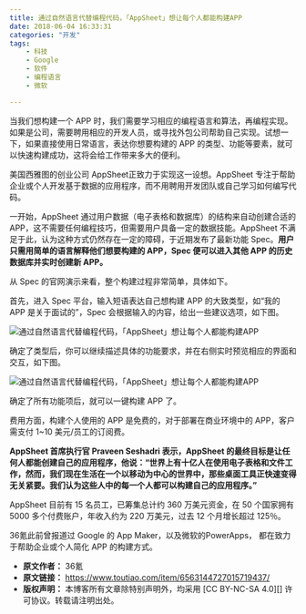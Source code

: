```yaml
---
title: 通过自然语言代替编程代码，「AppSheet」想让每个人都能构建APP
date: 2018-06-04 16:33:31
categories: "开发"
tags:
	- 科技
	- Google
	- 软件
	- 编程语言
	- 微软

---
```


当我们想构建一个 APP 时，我们需要学习相应的编程语言和算法，再编程实现。如果是公司，需要聘用相应的开发人员，或寻找外包公司帮助自己实现。试想一下，如果直接使用日常语言，表达你想要构建的 APP 的类型、功能等要素，就可以快速构建成功，这将会给工作带来多大的便利。

美国西雅图的创业公司 AppSheet正致力于实现这一设想。AppSheet 专注于帮助企业或个人开发基于数据的应用程序，而不用聘用开发团队或自己学习如何编写代码。

一开始，AppSheet 通过用户数据（电子表格和数据库）的结构来自动创建合适的 APP，这不需要任何编程技巧，但需要用户具备一定的数据技能。AppSheet 不满足于此，认为这种方式仍然存在一定的障碍，于近期发布了最新功能 Spec。**用户只需用简单的语言解释他们想要构建的 APP，Spec 便可以进入其他 APP 的历史数据库并实时创建新 APP。**

从 Spec 的官网演示来看，整个构建过程非常简单，具体如下。

首先，进入 Spec 平台，输入短语表达自己想构建 APP 的大致类型，如“我的 APP 是关于面试的”，Spec 会根据输入的内容，给出一些建议选项，如下图。

![通过自然语言代替编程代码，「AppSheet」想让每个人都能构建APP][AppSheet_APP]

确定了类型后，你可以继续描述具体的功能要求，并在右侧实时预览相应的界面和交互，如下图。

![通过自然语言代替编程代码，「AppSheet」想让每个人都能构建APP][AppSheet_APP 1]

确定了所有功能项后，就可以一键构建 APP 了。

费用方面，构建个人使用的 APP 是免费的，对于部署在商业环境中的 APP，客户需支付 1~10 美元/员工的订阅费。

**AppSheet 首席执行官 Praveen Seshadri 表示，AppSheet 的最终目标是让任何人都能创建自己的应用程序，他说：“世界上有十亿人在使用电子表格和文件工作，然而，我们现在生活在一个以移动为中心的世界中，那些桌面工具正快速变得无关紧要。我们认为这些人中的每一个人都可以构建自己的应用程序。”**

AppSheet 目前有 15 名员工，已筹集总计约 360 万美元资金，在 50 个国家拥有 5000 多个付费账户，年收入约为 220 万美元，过去 12 个月增长超过 125％。

36氪此前曾报道过 Google 的 App Maker，以及微软的PowerApps， 都在致力于帮助企业或个人简化 APP 的构建方式。


[AppSheet_APP]: /pro/os/crawler/BE6V-ZJ6B-I7VU.jpg
[AppSheet_APP 1]: /pro/os/crawler/EUII-2AJY-MREI.jpg
 *  **原文作者：** 36氪
 *  **原文链接：** https://www.toutiao.com/item/6563144727015719437/
 *  **版权声明：** 本博客所有文章除特别声明外，均采用 [CC BY-NC-SA 4.0][] 许可协议。转载请注明出处。